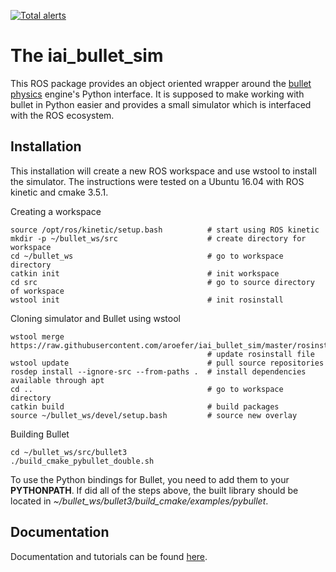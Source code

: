 [![Total alerts](https://img.shields.io/lgtm/alerts/g/ARoefer/iai_bullet_sim.svg?logo=lgtm&logoWidth=18)](https://lgtm.com/projects/g/ARoefer/iai_bullet_sim/alerts/)

The iai_bullet_sim
==================

This ROS package provides an object oriented wrapper around the [bullet physics](http://bulletphysics.org) engine's Python interface. It is supposed to make working with bullet in Python easier and provides a small simulator which is interfaced with the ROS ecosystem.


Installation
------------
This installation will create a new ROS workspace and use wstool to install the simulator. The instructions were tested on a Ubuntu 16.04 with ROS kinetic and cmake 3.5.1.

Creating a workspace
```
source /opt/ros/kinetic/setup.bash          # start using ROS kinetic
mkdir -p ~/bullet_ws/src                    # create directory for workspace
cd ~/bullet_ws                              # go to workspace directory
catkin init                                 # init workspace
cd src                                      # go to source directory of workspace
wstool init                                 # init rosinstall
```

Cloning simulator and Bullet using wstool
```
wstool merge https://raw.githubusercontent.com/aroefer/iai_bullet_sim/master/rosinstall/catkin.rosinstall
                                            # update rosinstall file
wstool update                               # pull source repositories
rosdep install --ignore-src --from-paths .  # install dependencies available through apt
cd ..                                       # go to workspace directory
catkin build                                # build packages
source ~/bullet_ws/devel/setup.bash         # source new overlay
```

Building Bullet
```
cd ~/bullet_ws/src/bullet3
./build_cmake_pybullet_double.sh
```

To use the Python bindings for Bullet, you need to add them to your **PYTHONPATH**. If did all of the steps above, the built library should be located in *~/bullet_ws/bullet3/build_cmake/examples/pybullet*.

Documentation
-------------
Documentation and tutorials can be found [here](https://aroefer.github.io/iai_bullet_sim/).